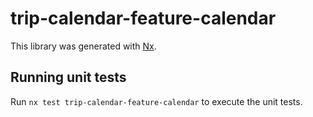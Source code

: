 # trip-calendar-feature-calendar

This library was generated with [Nx](https://nx.dev).

## Running unit tests

Run `nx test trip-calendar-feature-calendar` to execute the unit tests.
